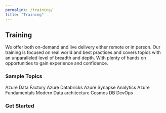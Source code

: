 ```yaml
---
permalink: /training/
title: "Training"
---
```

## Training
We offer both on-demand and live delivery either remote or in person.
Our training is focused on real world and best practices and covers topics with an unparalleled level of breadth and depth. With plenty of hands on opportunities to gain experience and confidence.

### Sample Topics
Azure Data Factory
Azure Databricks
Azure Synapse Analytics
Azure Fundamentals
Modern Data architecture
Cosmos DB
DevOps
### Get Started
